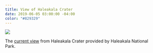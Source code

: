 ```yaml
---
title: View of Haleakala Crater
date: 2019-06-05 03:00:00 -04:00
color: "#829329"
---
```


![](https://www.nps.gov/webcams-hale/HaleSummitCamCrater.jpg)

The [current view](https://www.nps.gov/webcams-hale/HaleSummitCamCrater.jpg) from Haleakala Crater provided by Haleakala National Park.



